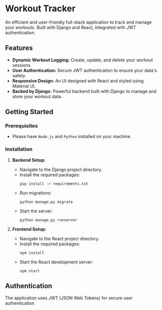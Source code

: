 # Workout Tracker

An efficient and user-friendly full-stack application to track and manage your workouts. Built with Django and React, integrated with JWT authentication.

## Features

- **Dynamic Workout Logging:** Create, update, and delete your workout sessions.
- **User Authentication:** Secure JWT authentication to ensure your data's safety.
- **Responsive Design:** An UI designed with React and styled using Material UI.
- **Backed by Django:** Powerful backend built with Django to manage and store your workout data.

## Getting Started

### Prerequisites

- Please have `Node.js` and `Python` installed on your machine.

### Installation

1. **Backend Setup:**

   - Navigate to the Django project directory.
   - Install the required packages:
     ```
     pip install -r requirements.txt
     ```
   - Run migrations:
     ```
     python manage.py migrate
     ```
   - Start the server:
     ```
     python manage.py runserver
     ```

2. **Frontend Setup:**

   - Navigate to the React project directory.
   - Install the required packages:
     ```
     npm install
     ```
   - Start the React development server:
     ```
     npm start
     ```

## Authentication

The application uses JWT (JSON Web Tokens) for secure user authentication. 
